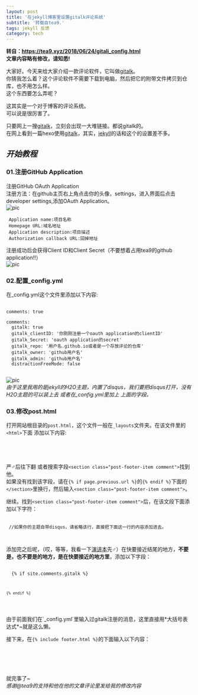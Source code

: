 ```yaml
---
layout: post
title: '在jekyll博客里设置gitalk评论系统'
subtitle: '转载自tea9.'
tags: jekyll 反馈
category: tech
---
```

**转自：https://tea9.xyz/2018/06/24/gitali_config.html**  
**文章内容略有修改，请知悉!**

大家好。今天来给大家介绍一款评论软件，它叫做[gitalk](https://gitalk.github.io)。  
你猜我怎么着？这个评论软件不需要下载到电脑，然后把它的附带文件拷贝到仓库，也不用怎么样。  
这个东西要怎么弄呢？  
  
这其实是一个对于博客的评论系统。  
可以说是很厉害了。  
  
只要网上一搜[gitalk](https://gitalk.github.io)，立刻会出现一大堆链接。都说gitalk的。  
在网上看到一篇hexo使用[gitalk](https://gitalk.github.io)，其实，[jekyll](https://jekyllrb.com)的话和这个的设置差不多。  
  
*开始教程*
---
### 01.注册GitHub Application
注册GitHub OAuth Application  
注册方法：在github主页右上角点击你的头像，settings，进入界面后点击developer settings,添加OAuth Application。  
![pic](https://coding.net/u/tea9/p/image/git/raw/master/blog_img/07/01.png)  
```github
 Application name:项目名称  
 Homepage URL:域名地址  
 Application description:项目描述  
 Authorization callback URL:回掉地址  
```
注册成功后会获得Client ID和Client Secret（不要想着占用tea9的github application!!）  
![pic](https://coding.net/u/tea9/p/image/git/raw/master/blog_img/07/02.png)

### 02.配置_config.yml
在_config.yml这个文件里添加以下内容:
<pre>
  <code class="language-yaml">
comments: true

comments:
  gitalk: true
  gitalk_clientID: '你刚刚注册一个oauth application的clientID'
  gitalk_Secret: 'oauth application的secret'
  gitalk_repo: '用户名.github.io或者是一个存放评论的仓库'
  gitalk_owner: 'github用户名'
  gitalk_admin: 'github用户名'
  distractionFreeMode: false
  </code>
</pre>
![pic](https://coding.net/u/tea9/p/image/git/raw/master/blog_img/07/03.png)  
*由于这里我用的是jekyll的H2O主题，内置了disqus，我们要把disqus打开，没有H2O主题的可以装上去 或者在_config.yml里加上 上面的字段。*

### 03.修改post.html
打开网站根目录的`post.html`，这个文件一般在`_layouts`文件夹。在该文件里的`<html>`下面 添加以下内容:
<pre>
  <code class="language-html">
<link rel="stylesheet" href="https://cdn.jsdelivr.net/npm/gitalk@1/dist/gitalk.css">
  </code>
</pre>

严♂后往下翻 或者搜索字段`<section class="post-footer-item comment">`找到他。  
如果没有找到该字段，请在`{% if page.previous.url %}`的`{% endif %}`下面的`</section>`里换行，然后输入`<section class="post-footer-item comment">`。  
  
继续。找到`<section class="post-footer-item comment">`后，在该文段下面添加以下字符：
<pre>
  <code class="language-html">
<div id="disqus_thread"></div> //如果你的主题自带disqus，请省略该行，直接把下面这一行的内容添加进去。
<div id="gitalk_container"></div>
  </code>
</pre>
添加完之后呢，（哎，等等，我看一下[演讲本](//tea9.xyz/2018/06/24/gitali_config.html)先♂）在快要接近结尾的地方，**不要是</body>，也不要是</html>的地方，是在快要接近</body>的地方里**，添加以下字段：
<pre>
  <code class="language-html">
  {% if site.comments.gitalk %}
  <script>
    var gitalk = new Gitalk({
      clientID: '{{ site.comments.gitalk_clientID }}',
      clientSecret: '{{ site.comments.gitalk_Secret }}',
      repo: '{{ site.comments.gitalk_repo }}',
      owner: '{{ site.comments.gitalk_owner }}',
      admin: '{{ site.comments.gitalk_admin }}',
      id: location.pathname,     
      distractionFreeMode: '{{ site.comments.distractionFreeMode }}'  
    })
    gitalk.render('gitalk_container')
  </script>
    {% endif %}
  </code>
</pre>
由于前面我们在`_config.yml`里输入过gitalk注册的消息，这里直接用*大括号表达式*~就是这么懒。  
  
接下来，在`{% include footer.html %}`的下面输入以下内容：
<pre>
  <code class="language-html">
<script src="https://cdn.jsdelivr.net/npm/gitalk@1/dist/gitalk.min.js"></script>
  </code>
</pre>

就完事了~  
*感谢@tea9的支持和他在他的文章评论里发给我的修改内容*
